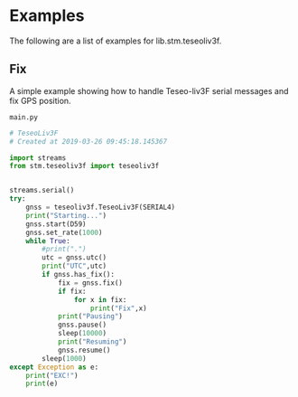 # Examples

The following are a list of examples for lib.stm.teseoliv3f.

## Fix


A simple example showing how to handle Teseo-liv3F serial messages and fix GPS position.



```main.py```

```python
# TeseoLiv3F
# Created at 2019-03-26 09:45:18.145367

import streams
from stm.teseoliv3f import teseoliv3f


streams.serial()
try:
    gnss = teseoliv3f.TeseoLiv3F(SERIAL4)
    print("Starting...")
    gnss.start(D59)
    gnss.set_rate(1000)
    while True:
        #print(".")
        utc = gnss.utc()
        print("UTC",utc)
        if gnss.has_fix():
            fix = gnss.fix()
            if fix:
                for x in fix:
                    print("Fix",x)
            print("Pausing")
            gnss.pause()
            sleep(10000)
            print("Resuming")
            gnss.resume()
        sleep(1000)
except Exception as e:
    print("EXC!")
    print(e)

```
